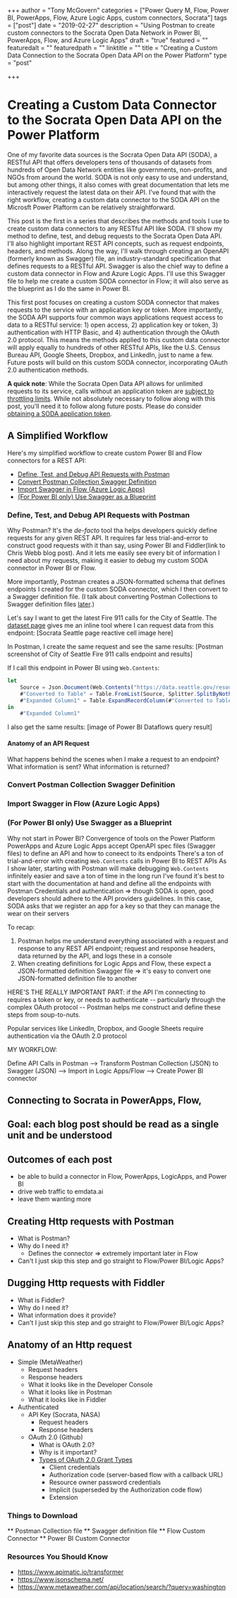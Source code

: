 +++
author = "Tony McGovern"
categories = ["Power Query M, Flow, Power BI, PowerApps, Flow, Azure Logic Apps, custom connectors, Socrata"]
tags = ["post"]
date = "2019-02-27"
description = "Using Postman to create custom connectors to the Socrata Open Data Network in Power BI, PowerApps, Flow, and Azure Logic Apps"
draft = "true"
featured = ""
featuredalt = ""
featuredpath = ""
linktitle = ""
title = "Creating a Custom Data Connection to the Socrata Open Data API on the Power Platform"
type = "post"

+++

# Creating a Custom Data Connector to the Socrata Open Data API on the Power Platform

One of my favorite data sources is the Socrata Open Data API (SODA), a RESTful API that offers developers tens of thousands of datasets from hundreds of Open Data Network entities like governments, non-profits, and NGOs from around the world. SODA is not only easy to use and understand, but among other things, it also comes with great documentation that lets me interactively request the latest data on their API. I've found that with the right workflow, creating a custom data connector to the SODA API on the Microsft Power Plaftorm can be relatively straightforward. 

This post is the first in a series that describes the methods and tools I use to create custom data connectors to any RESTful API like SODA. I'll show my method to define, test, and debug requests to the Socrata Open Data API. I'll also highlight important REST API concepts, such as request endpoints, headers, and methods. Along the way, I'll walk through creating an OpenAPI (formerly known as Swagger) file, an industry-standard specification that defines requests to a RESTful API. Swagger is also the chief way to define a custom data connector in Flow and Azure Logic Apps. I'll use this Swagger file to help me create a custom SODA connector in Flow; it will also serve as the blueprint as I do the same in Power BI.

This first post focuses on creating a custom SODA connector that makes requests to the service with an application key or token. More importantly, the SODA API supports four common ways applications request access to data to a RESTful service: 1) open access, 2) application key or token, 3) authentication with HTTP Basic, and 4) authentication through the OAuth 2.0 protocol. This means the methods applied to this custom data connector will apply equally to hundreds of other RESTful APIs, like the U.S. Census Bureau API, Google Sheets, Dropbox, and LinkedIn, just to name a few. Future posts will build on this custom SODA connector, incorporating OAuth 2.0 authentication methods.

**A quick note**: While the Socrata Open Data API allows for unlimited requests to its service, calls without an application token are [subject to throttling limits](https://dev.socrata.com/docs/app-tokens.html#throttling-limits). While not absolutely necessary to follow along with this post, you'll need it to follow along future posts. Please do consider [obtaining a SODA application token](https://dev.socrata.com/docs/app-tokens.html#obtaining-an-application-token).

## A Simplified Workflow

Here's my simplified workflow to create custom Power BI and Flow connectors for a REST API:

- [Define, Test, and Debug API Requests with Postman](#define-test-and-debug-api-requests-with-postman)
- [Convert Postman Collection Swagger Definition](#convert-postman-collection-swagger-definition)
- [Import Swagger in Flow (Azure Logic Apps)](#import-swagger-in-flow-(azure-logic-apps))
- [(For Power BI only) Use Swagger as a Blueprint](#(for-power-bi-only)-use-swagger-as-a-blueprint)

### Define, Test, and Debug API Requests with Postman

Why Postman? It's the *de-facto* tool tha helps developers quickly define requests for any given REST API. It requires far less trial-and-error to construct good requests with it than say, using Power BI and Fiddler(link to Chris Webb blog post). And it lets me easily see every bit of information I need about my requests, making it easier to debug my custom SODA connector in Power BI or Flow.

More importantly, Postman creates a JSON-formatted schema that defines endpoints I created for the custom SODA connector, which I then convert to a Swagger definition file. (I talk about converting Postman Collections to Swagger definition files [later](#convert-postman-collection-swagger-definition).)

Let's say I want to get the latest Fire 911 calls for the City of Seattle. The [dataset page](https://dev.socrata.com/foundry/data.seattle.gov/grwu-wqtk) gives me an inline tool where I can request data from this endpoint:
[Socrata Seattle page reactive cell image here]

In Postman, I create the same request and see the same results:
[Postman screenshot of City of Seattle Fire 911 calls endpoint and results]

If I call this endpoint in Power BI using `Web.Contents`:

``` javascript
let
    Source = Json.Document(Web.Contents("https://data.seattle.gov/resource/grwu-wqtk.json")),
    #"Converted to Table" = Table.FromList(Source, Splitter.SplitByNothing(), null, null, ExtraValues.Error),
    #"Expanded Column1" = Table.ExpandRecordColumn(#"Converted to Table", "Column1", {":@computed_region_kuhn_3gp2", ":@computed_region_q256_3sug", "address", "datetime", "incident_number", "latitude", "longitude", "report_location", "type", ":@computed_region_2day_rhn5", ":@computed_region_cyqu_gs94"}, {":@computed_region_kuhn_3gp2", ":@computed_region_q256_3sug", "address", "datetime", "incident_number", "latitude", "longitude", "report_location", "type", ":@computed_region_2day_rhn5", ":@computed_region_cyqu_gs94"})
in
    #"Expanded Column1"
```

I also get the same results:
[image of Power BI Dataflows query result]

#### Anatomy of an API Request

What happens behind the scenes when I make a request to an endpoint? 
What information is sent? 
What information is returned? 

### Convert Postman Collection Swagger Definition

### Import Swagger in Flow (Azure Logic Apps)

### (For Power BI only) Use Swagger as a Blueprint



Why not start in Power BI?
Convergence of tools on the Power Platform
PowerApps and Azure Logic Apps accept OpenAPI spec files (Swagger files) to define an API and how to coneect to its endpoints
There's a ton of trial-and-error with creating `Web.Contents` calls in Power BI to REST APIs
As I show later, starting with Postman will make debugging `Web.Contents` infinitely easier and save a ton of time in the long run
I've found it's best to start with the documentation at hand and define all the endpoints with Postman
Credentials and authentication => though SODA is open, good developers should adhere to the API providers guidelines. In this case, SODA asks that we register an app for a key so that they can manage the wear on their servers


To recap:
1. Postman helps me understand everything associated with a request and response to any REST API endpoint; request and response headers, data returned by the API, and logs these in a console
2. When creating definitions for Logic Apps and Flow, these expect a JSON-formatted definition Swagger file => it's easy to convert one JSON-formatted definition file to another

HERE'S THE REALLY IMPORTANT PART: if the API I'm connecting to requires a token or key, or needs to authenticate -- particularly through the complex OAuth protocol -- Postman helps me construct and define these steps from soup-to-nuts.

Popular services like LinkedIn, Dropbox, and Google Sheets require authentication via the OAuth 2.0 protocol

MY WORKFLOW:

Define API Calls in Postman --> Transform Postman Collection (JSON) to Swagger (JSON) 
                                                                                      --> Import in Logic Apps/Flow
                                                                                      --> Create Power BI connector


## Connecting to Socrata in PowerApps, Flow, 

## Goal: each blog post should be read as a single unit and be understood

## Outcomes of each post

+ be able to build a connector in Flow, PowerApps, LogicApps, and Power BI
+ drive web traffic to emdata.ai
+ leave them wanting more

## Creating Http requests with Postman

+ What is Postman?
+ Why do I need it?
  + Defines the connector => extremely important later in Flow
+ Can't I just skip this step and go straight to Flow/Power BI/Logic Apps?

## Dugging Http requests with Fiddler

+ What is Fiddler?
+ Why do I need it?
+ What information does it provide?
+ Can't I just skip this step and go straight to Flow/Power BI/Logic Apps?

## Anatomy of an Http request

+ Simple (MetaWeather)
  + Request headers
  + Response headers
  + What it looks like in the Developer Console
  + What it looks like in Postman
  + What it looks like in Fiddler
+ Authenticated
  + API Key (Socrata, NASA)
    + Request headers
    + Response headers
  + OAuth 2.0 (Github)
    + What is OAuth 2.0?
    + Why is it important?
    + [Types of OAuth 2.0 Grant Types](https://auth0.com/docs/api-auth/which-oauth-flow-to-use)
      + Client credentials
      + Authorization code (server-based flow with a callback URL)
      + Resource owner password credentials
      + Implicit (superseded by the Authorization code flow)
      + Extension

### Things to Download
** Postman Collection file
** Swagger definition file
** Flow Custom Connector
** Power BI Custom Connector

### Resources You Should Know
+ <https://www.apimatic.io/transformer>
+ <https://www.jsonschema.net/>
+ <https://www.metaweather.com/api/location/search/?query=washington>
